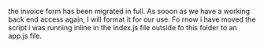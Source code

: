 the invoice form has been migrated in full. As sooon as we have a working back end access again, I will format it for our use. Fo rnow i have moved the script i was running inline in the index.js file outside fo this folder to an app.js file. 